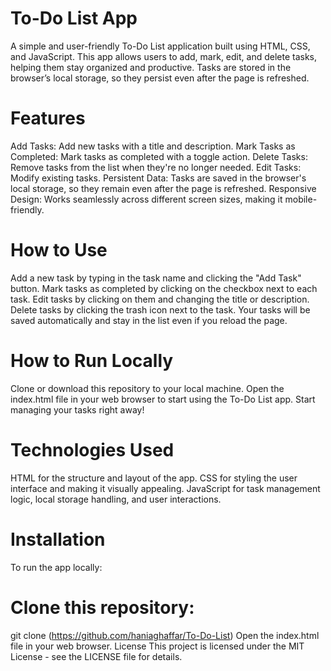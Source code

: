 # To-Do List App
A simple and user-friendly To-Do List application built using HTML, CSS, and JavaScript. This app allows users to add, mark, edit, and delete tasks, helping them stay organized and productive. Tasks are stored in the browser’s local storage, so they persist even after the page is refreshed.

# Features
Add Tasks: Add new tasks with a title and description.
Mark Tasks as Completed: Mark tasks as completed with a toggle action.
Delete Tasks: Remove tasks from the list when they're no longer needed.
Edit Tasks: Modify existing tasks.
Persistent Data: Tasks are saved in the browser's local storage, so they remain even after the page is refreshed.
Responsive Design: Works seamlessly across different screen sizes, making it mobile-friendly.

# How to Use
Add a new task by typing in the task name and clicking the "Add Task" button.
Mark tasks as completed by clicking on the checkbox next to each task.
Edit tasks by clicking on them and changing the title or description.
Delete tasks by clicking the trash icon next to the task.
Your tasks will be saved automatically and stay in the list even if you reload the page.

# How to Run Locally
Clone or download this repository to your local machine.
Open the index.html file in your web browser to start using the To-Do List app.
Start managing your tasks right away!

# Technologies Used
HTML for the structure and layout of the app.
CSS for styling the user interface and making it visually appealing.
JavaScript for task management logic, local storage handling, and user interactions.

# Installation
To run the app locally:

# Clone this repository:
git clone (https://github.com/haniaghaffar/To-Do-List)
Open the index.html file in your web browser.
License
This project is licensed under the MIT License - see the LICENSE file for details.

